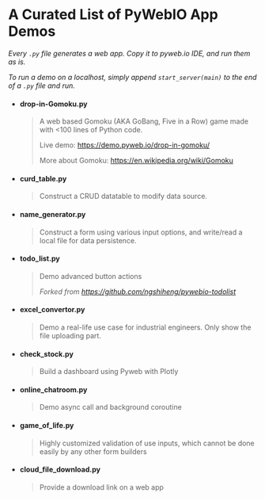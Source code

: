 # A Curated List of PyWebIO App Demos

*Every `.py` file generates a web app. Copy it to pyweb.io IDE, and run them as is.*

*To run a demo on a localhost, simply append `start_server(main)` to the end of a `.py` file and run.*

- #### drop-in-Gomoku.py

    > 
    > A web based Gomoku (AKA GoBang, Five in a Row) game made with <100 lines of Python code.
    > 
    > Live demo: https://demo.pyweb.io/drop-in-gomoku/
    > 
    > More about Gomoku: https://en.wikipedia.org/wiki/Gomoku


- #### curd_table.py 
    
    > 
    > Construct a CRUD datatable to modify data source.



- #### name_generator.py 
    
    > 
    > Construct a form using various input options, and write/read a local file for data persistence.

- #### todo_list.py
    
    > 
    > Demo advanced button actions
    > 
    > *Forked from https://github.com/ngshiheng/pywebio-todolist*

- #### excel_convertor.py 
    
    > 
    > Demo a real-life use case for industrial engineers. Only show the file uploading part.

- #### check_stock.py
    
    > 
    > Build a dashboard using Pyweb with Plotly

- #### online_chatroom.py
    
    > 
    > Demo async call and background coroutine

- #### game_of_life.py 
    
    > 
    > Highly customized validation of use inputs, which cannot be done easily by any other form builders

- #### cloud_file_download.py 
    
    > 
    > Provide a download link on a web app


